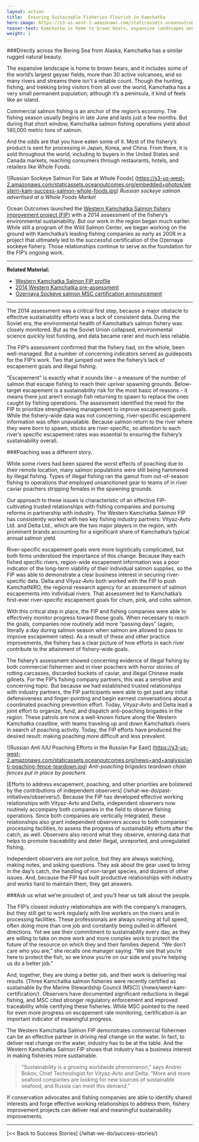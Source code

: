 ```yaml
---
layout: action
title:  Ensuring Sustainable Fisheries Flourish in Kamchatka
hero-image: https://s3-us-west-2.amazonaws.com/staticassets.oceanoutcomes.org/news+and+analysis/hero+images/west-kam-comment-period-hero.jpg
teaser-text: Kamchatka is home to brown bears, expansive landscapes and geyser fields, more than 30 active volcanoes, countless rivers and streams, and some of the most abundant salmon fisheries on earth.
weight: 1
---
```

###Directly across the Bering Sea from Alaska, Kamchatka has a similar rugged natural beauty. 

The expansive landscape is home to brown bears, and it includes some of the world’s largest geyser fields, more than 30 active volcanoes, and so many rivers and streams there isn't a reliable count. Though the hunting, fishing, and trekking bring visitors from all over the world, Kamchatka has a very small permanent population; although it’s a peninsula, it kind of feels like an island.

Commercial salmon fishing is an anchor of the region’s economy. The fishing season usually begins in late June and lasts just a few months. But during that short window, Kamchatka salmon fishing operations yield about 140,000 metric tons of salmon.

And the odds are that you have eaten some of it. Most of the fishery’s product is sent for processing in Japan, Korea, and China. From there, it is sold throughout the world, including to buyers in the United States and Canada markets, reaching consumers through restaurants, hotels, and retailers like Whole Foods.

![Russian Sockeye Salmon For Sale at Whole Foods] (https://s3-us-west-2.amazonaws.com/staticassets.oceanoutcomes.org/embedded+photos/western-kam-success-salmon-whole-foods.jpg)
*Russian sockeye salmon advertised at a Whole Foods Market*

Ocean Outcomes launched the <a href="http://www.oceanoutcomes.org/what-we-do/fishery-improvement-projects/western-kamchatka-salmon/" target="_blank">Western Kamchatka Salmon fishery improvement project (FIP)</a> with a 2014 assessment of the fishery’s environmental sustainability. But our work in the region began much earlier. While still a program of the Wild Salmon Center, we began working on the ground with Kamchatka’s leading fishing companies as early as 2008 in a project that ultimately led to the successful certification of the Ozernaya sockeye fishery. Those relationships continue to serve as the foundation for the FIP’s ongoing work.

----
**Related Material:**

* <a href="http://www.oceanoutcomes.org/what-we-do/fishery-improvement-projects/western-kamchatka-salmon/" target="_blank">Western Kamchatka Salmon FIP profile</a>
* <a href="https://s3-us-west-2.amazonaws.com/staticassets.oceanoutcomes.org/supporting+documents/Fishery+Project+Resources/WestKamPreassessment2014.pdf" target="_blank">2014 Western Kamchatka pre-assessment</a>
* <a href="https://www.wildsalmoncenter.org/2012/09/04/asia-sockeye-msc/" target="_blank">Ozernaya Sockeye salmon MSC certification announcement</a>

----

The 2014 assessment was a critical first step, because a major obstacle to effective sustainability efforts was a lack of consistent data. During the Soviet era, the environmental health of Kamchatka’s salmon fishery was closely monitored. But as the Soviet Union collapsed, environmental science quickly lost funding, and data became rarer and much less reliable.

The FIP’s assessment confirmed that the fishery had, on the whole, been well-managed. But a number of concerning indicators served as guideposts for the FIP’s work. Two that jumped out were the fishery’s lack of escapement goals and illegal fishing.

“Escapement” is exactly what it sounds like – a measure of the number of salmon that escape fishing to reach their upriver spawning grounds. Below-target escapement is a sustainability risk for the most basic of reasons – it means there just aren’t enough fish returning to spawn to replace the ones caught by fishing operations. The assessment identified the need for the FIP to prioritize strengthening management to improve escapement goals. While the fishery-wide data was not concerning, river-specific escapement information was often unavailable. Because salmon return to the river where they were born to spawn, stocks are river-specific, so attention to each river’s specific escapement rates was essential to ensuring the fishery’s sustainability overall.

###Poaching was a different story. 

While some rivers had been spared the worst effects of poaching due to their remote location, many salmon populations were still being hammered by illegal fishing. Types of illegal fishing ran the gamut from out-of-season fishing to operations that employed unsanctioned gear to teams of in river caviar poachers stripping females in the spawning grounds. 

Our approach to these issues is characteristic of an effective FIP- cultivating trusted relationships with fishing companies and pursuing reforms in partnership with industry. The Western Kamchatka Salmon FIP has consistently worked with two key fishing industry partners: Vityaz-Avto Ltd. and Delta Ltd., which are the two major players in the region, with prominent brands accounting for a significant share of Kamchatka’s typical annual salmon yield.

River-specific escapement goals were more logistically complicated, but both firms understood the importance of this change. Because they each fished specific rivers, region-wide escapement information was a poor indicator of the long-term viability of their individual salmon supplies, so the FIP was able to demonstrate a clear business interest in securing river-specific data. Delta and Vityaz-Avto both worked with the FIP to push KamchatNIRO, the regional research agency for an assessment of salmon escapements into individual rivers. That assessment led to Kamchatka’s first-ever river-specific escapement goals for chum, pink, and coho salmon.

With this critical step in place, the FIP and fishing companies were able to effectively monitor progress toward those goals. When necessary to reach the goals, companies now routinely add more “passing days” (again, literally a day during salmon season when salmon are allowed to pass to improve escapement rates). As a result of these and other practice improvements, the fishery has a clear picture of how efforts in each river contribute to the attainment of fishery-wide goals.

The fishery’s assessment showed concerning evidence of illegal fishing by both commercial fishermen and in river poachers with horror stories of rotting carcasses, discarded buckets of caviar, and illegal Chinese made gillnets. For the FIP’s fishing company partners, this was a sensitive and concerning topic. But because we had established trusted relationships with industry partners, the FIP participants were able to get past any initial defensiveness and finger-pointing and begin earnest conversations about a coordinated poaching prevention effort. Today, Vityaz-Avto and Delta lead a joint effort to organize, fund, and dispatch anti-poaching brigades in the region. These patrols are now a well-known fixture along the Western Kamchatka coastline, with teams traveling up and down Kamchatka’s rivers in search of poaching activity. Today, the FIP efforts have produced the desired result: making poaching more difficult and less prevalent.

![Russian Anti IUU Poaching Efforts in the Russian Far East] (https://s3-us-west-2.amazonaws.com/staticassets.oceanoutcomes.org/news+and+analysis/anti-poaching-fence-teardown.jpg)
*Anti-poaching brigades teardown chain fences put in place by poachers* 

[Efforts to address escapement, poaching, and other priorities are bolstered by the contributions of independent observers] (/what-we-do/past-initiatives/observers/). Because the FIP has developed effective working relationships with Vityaz-Avto and Delta, independent observers now routinely accompany both companies in the field to observe fishing operations. Since both companies are vertically integrated, these relationships also grant independent observers access to both companies’ processing facilities, to assess the progress of sustainability efforts after the catch, as well. Observers also record what they observe, entering data that helps to promote traceability and deter illegal, unreported, and unregulated fishing.

Independent observers are not police, but they are always watching, making notes, and asking questions. They ask about the gear used to bring in the day’s catch, the handling of non-target species, and dozens of other issues. And, because the FIP has built productive relationships with industry and works hard to maintain them, they get answers.

###Ask us what we’re proudest of, and you’ll hear us talk about the people. 

The FIP’s closest industry relationships are with the company’s managers, but they still get to work regularly with line workers on the rivers and in processing facilities. These professionals are always running at full speed, often doing more than one job and constantly being pulled in different directions. Yet we see their commitment to sustainability every day, as they are willing to take on more work and more complex work to protect the future of the resource on which they and their families depend. “We don’t care who you are,” she recalls one manager saying. “We see that you’re here to protect the fish, so we know you’re on our side and you’re helping us do a better job.”

And, together, they are doing a better job, and their work is delivering real results. [Three Kamchatka salmon fisheries were recently certified as sustainable by the Marine Stewardship Council (MSC)] (/news/west-kam-certification/). Observers have documented significant reductions in illegal fishing, and MSC cited stronger regulatory enforcement and improved traceability while certifying these fisheries. While MSC pointed to the need for even more progress on escapement rate monitoring, certification is an important indicator of meaningful progress.

The Western Kamchatka Salmon FIP demonstrates commercial fishermen can be an effective partner in driving real change on the water. In fact, to deliver real change on the water, industry has to be at the table. And the Western Kamchatka Salmon FIP shows that industry has a business interest in making fisheries more sustainable.

> "Sustainability is a growing worldwide phenomenon,” says Andrei Bokov, Chief Technologist for Vityaz-Avto and Delta. “More and more seafood companies are looking for new sources of sustainable seafood, and Russia can meet this demand.”

If conservation advocates and fishing companies are able to identify shared interests and forge effective working relationships to address them, fishery improvement projects can deliver real and meaningful sustainability improvements.

-----

[<< Back to Success Stories] (/what-we-do/success-stories/)
